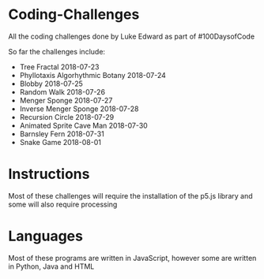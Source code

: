 # Coding-Challenges
All the coding challenges done by Luke Edward as part of #100DaysofCode

So far the challenges include:

- Tree Fractal 2018-07-23
- Phyllotaxis Algorhythmic Botany 2018-07-24
- Blobby 2018-07-25
- Random Walk 2018-07-26
- Menger Sponge 2018-07-27
- Inverse Menger Sponge 2018-07-28
- Recursion Circle 2018-07-29
- Animated Sprite Cave Man 2018-07-30
- Barnsley Fern 2018-07-31
- Snake Game 2018-08-01
# Instructions
Most of these challenges will require the installation of the p5.js library and some will also require processing

# Languages
Most of these programs are written in JavaScript, however some are written in Python, Java and HTML
